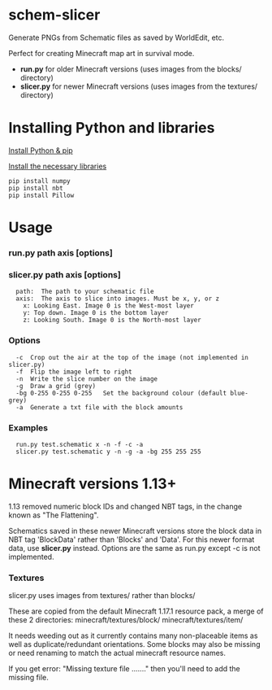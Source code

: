 # schem-slicer
Generate PNGs from Schematic files as saved by WorldEdit, etc.

Perfect for creating Minecraft map art in survival mode.

- **run.py** for older Minecraft versions (uses images from the blocks/ directory)
- **slicer.py** for newer Minecraft versions (uses images from the textures/ directory)

# Installing Python and libraries

[Install Python & pip](https://www.python.org/downloads/)

[Install the necessary libraries](https://packaging.python.org/en/latest/tutorials/installing-packages/#use-pip-for-installing)
```
pip install numpy
pip install nbt
pip install Pillow
```

# Usage
### run.py path axis [options]
### slicer.py path axis [options]
```
  path:  The path to your schematic file 
  axis:  The axis to slice into images. Must be x, y, or z 
    x: Looking East. Image 0 is the West-most layer 
    y: Top down. Image 0 is the bottom layer 
    z: Looking South. Image 0 is the North-most layer 
```
### Options
```
  -c  Crop out the air at the top of the image (not implemented in slicer.py)
  -f  Flip the image left to right
  -n  Write the slice number on the image
  -g  Draw a grid (grey)
  -bg 0-255 0-255 0-255   Set the background colour (default blue-grey)
  -a  Generate a txt file with the block amounts
```
### Examples
```
  run.py test.schematic x -n -f -c -a
  slicer.py test.schematic y -n -g -a -bg 255 255 255
```

# Minecraft versions 1.13+

1.13 removed numeric block IDs and changed NBT tags, in the change known as "The Flattening".

Schematics saved in these newer Minecraft versions store the block data in NBT tag 'BlockData' rather than 'Blocks' and 'Data'.
For this newer format data, use **slicer.py** instead.  Options are the same as run.py except -c is not implemented.

### Textures

slicer.py uses images from textures/ rather than blocks/

These are copied from the default Minecraft 1.17.1 resource pack, a merge of these 2 directories: minecraft/textures/block/ minecraft/textures/item/

It needs weeding out as it currently contains many non-placeable items as well as duplicate/redundant orientations. Some blocks may also be missing or need renaming to match the actual minecraft resource names.

If you get error: "Missing texture file ......." then you'll need to add the missing file.
